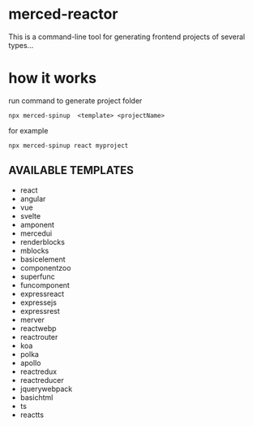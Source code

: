# merced-reactor

This is a command-line tool for generating frontend projects of several types...

# how it works

run command to generate project folder

```
npx merced-spinup  <template> <projectName>
```

for example

```
npx merced-spinup react myproject
```

## AVAILABLE TEMPLATES

- react
- angular
- vue
- svelte
- amponent
- mercedui
- renderblocks
- mblocks
- basicelement
- componentzoo
- superfunc
- funcomponent
- expressreact
- expressejs
- expressrest
- merver
- reactwebp
- reactrouter
- koa
- polka
- apollo
- reactredux
- reactreducer
- jquerywebpack
- basichtml
- ts
- reactts

